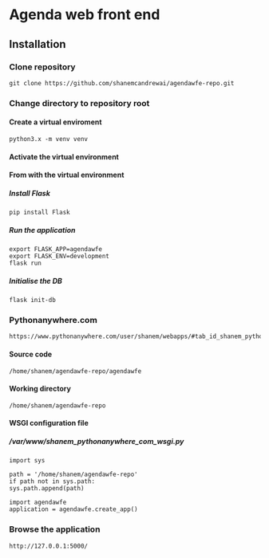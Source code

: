 # Agenda web front end

## Installation
### Clone repository
    git clone https://github.com/shanemcandrewai/agendawfe-repo.git
### Change directory to repository root
#### Create a virtual enviroment
    python3.x -m venv venv
#### Activate the virtual environment
#### From with the virtual environment
##### Install Flask
    pip install Flask
##### Run the application
    export FLASK_APP=agendawfe
    export FLASK_ENV=development
    flask run
##### Initialise the DB
    flask init-db
### Pythonanywhere.com
    https://www.pythonanywhere.com/user/shanem/webapps/#tab_id_shanem_pythonanywhere_com
#### Source code
    /home/shanem/agendawfe-repo/agendawfe
#### Working directory
    /home/shanem/agendawfe-repo
#### WSGI configuration file
##### /var/www/shanem_pythonanywhere_com_wsgi.py
    import sys

    path = '/home/shanem/agendawfe-repo'
    if path not in sys.path:
	sys.path.append(path)

    import agendawfe
    application = agendawfe.create_app()
### Browse the application
    http://127.0.0.1:5000/
